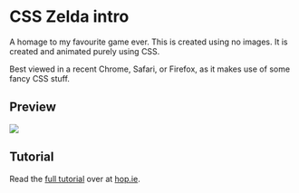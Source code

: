 # CSS Zelda intro

A homage to my favourite game ever. This is created using no images. It is created and animated purely using CSS.

Best viewed in a recent Chrome, Safari, or Firefox, as it makes use of some fancy CSS stuff.

## Preview

<img src="http://hop.ie/images/posts/zelda.png" />

## Tutorial

Read the [full tutorial](http://hop.ie/blog/zelda) over at [hop.ie](http://hop.ie).